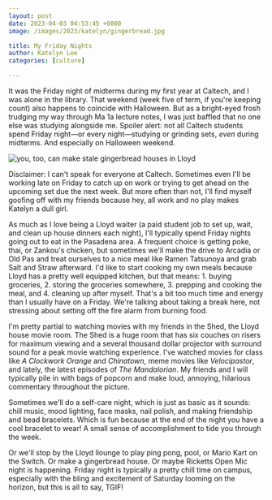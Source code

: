 ```yaml
---
layout: post
date: 2023-04-03 04:53:45 +0000
image: /images/2023/katelyn/gingerbread.jpg

title: My Friday Nights
author: Katelyn Lee
categories: [culture]

---
```

It was the Friday night of midterms during my first year at Caltech, and I was alone in the library. That weekend (week five of term, if you're keeping count) also happens to coincide with Halloween. But as a bright-eyed frosh trudging my way through Ma 1a lecture notes, I was just baffled that no one else was studying alongside me. Spoiler alert: not all Caltech students spend Friday night—or every night—studying or grinding sets, _even_ during midterms. And especially on Halloween weekend.

![](/images/2023/katelyn/gingerbread.jpg "you, too, can make stale gingerbread houses in Lloyd")

Disclaimer: I can't speak for everyone at Caltech. Sometimes even I'll be working late on Friday to catch up on work or trying to get ahead on the upcoming set due the next week. But more often than not, I'll find myself goofing off with my friends because hey, all work and no play makes Katelyn a dull girl.

As much as I love being a Lloyd waiter (a paid student job to set up, wait, and clean up house dinners each night), I'll typically spend Friday nights going out to eat in the Pasadena area. A frequent choice is getting poke, thai, or Zankou's chicken, but sometimes we'll make the drive to Arcadia or Old Pas and treat ourselves to a nice meal like Ramen Tatsunoya and grab Salt and Straw afterward. I'd like to start cooking my own meals because Lloyd has a pretty well equipped kitchen, but that means: 1. buying groceries, 2. storing the groceries somewhere, 3. prepping and cooking the meal, and 4. cleaning up after myself. That's a bit too much time and energy than I usually have on a Friday. We're talking about taking a break here, not stressing about setting off the fire alarm from burning food.

I'm pretty partial to watching movies with my friends in the Shed, the Lloyd house movie room. The Shed is a huge room that has six couches on risers for maximum viewing and a several thousand dollar projector with surround sound for a peak movie watching experience. I've watched movies for class like _A Clockwork Orange_ and _Chinatown_, meme movies like _Velocipastor_, and lately, the latest episodes of _The Mandalorian_. My friends and I will typically pile in with bags of popcorn and make loud, annoying, hilarious commentary throughout the picture.

Sometimes we'll do a self-care night, which is just as basic as it sounds: chill music, mood lighting, face masks, nail polish, and making friendship and bead bracelets. Which is fun because at the end of the night you have a cool bracelet to wear! A small sense of accomplishment to tide you through the week.

Or we'll stop by the Lloyd llounge to play ping pong, pool, or Mario Kart on the Switch. Or make a gingerbread house. Or maybe Ricketts Open Mic night is happening. Friday night is typically a pretty chill time on campus, especially with the bling and excitement of Saturday looming on the horizon, but this is all to say, TGIF!